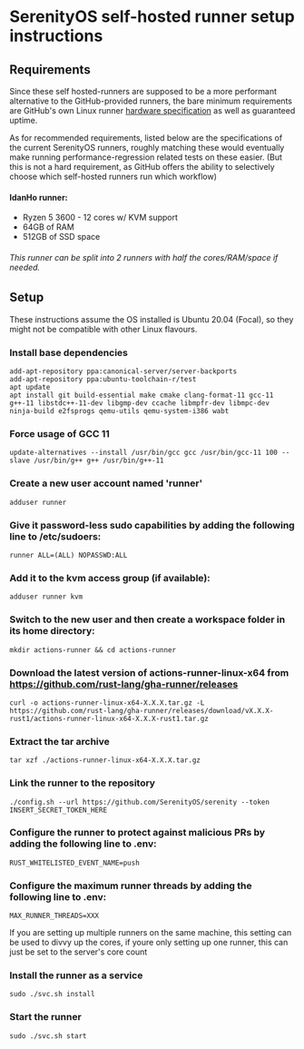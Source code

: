 # SerenityOS self-hosted runner setup instructions

## Requirements

Since these self hosted-runners are supposed to be a more performant alternative to the GitHub-provided runners, the bare minimum requirements are GitHub's  own Linux runner [hardware specification](https://docs.github.com/en/actions/using-github-hosted-runners/about-github-hosted-runners#supported-runners-and-hardware-resources) as well as guaranteed uptime.

As for recommended requirements, listed below are the specifications of the current SerenityOS runners, roughly matching these would eventually make running performance-regression related tests on these easier. (But this is not a hard requirement, as GitHub offers the ability to selectively choose which self-hosted runners run which workflow)

#### IdanHo runner:
 - Ryzen 5 3600 - 12 cores w/ KVM support
 - 64GB of RAM
 - 512GB of SSD space
###### This runner can be split into 2 runners with half the cores/RAM/space if needed. 

## Setup

These instructions assume the OS installed is Ubuntu 20.04 (Focal), so they might not be compatible with other Linux flavours.

### Install base dependencies
```shell
add-apt-repository ppa:canonical-server/server-backports
add-apt-repository ppa:ubuntu-toolchain-r/test
apt update
apt install git build-essential make cmake clang-format-11 gcc-11 g++-11 libstdc++-11-dev libgmp-dev ccache libmpfr-dev libmpc-dev ninja-build e2fsprogs qemu-utils qemu-system-i386 wabt
```
### Force usage of GCC 11
```shell
update-alternatives --install /usr/bin/gcc gcc /usr/bin/gcc-11 100 --slave /usr/bin/g++ g++ /usr/bin/g++-11
```
### Create a new user account named 'runner'
```shell
adduser runner
```
### Give it password-less sudo capabilities by adding the following line to /etc/sudoers:
```shell
runner ALL=(ALL) NOPASSWD:ALL
```
### Add it to the kvm access group (if available):
```shell
adduser runner kvm
```
### Switch to the new user and then create a workspace folder in its home directory:
```shell
mkdir actions-runner && cd actions-runner
```
### Download the latest version of actions-runner-linux-x64 from https://github.com/rust-lang/gha-runner/releases
```shell
curl -o actions-runner-linux-x64-X.X.X.tar.gz -L https://github.com/rust-lang/gha-runner/releases/download/vX.X.X-rust1/actions-runner-linux-x64-X.X.X-rust1.tar.gz
```
### Extract the tar archive
```shell
tar xzf ./actions-runner-linux-x64-X.X.X.tar.gz
```
### Link the runner to the repository
```shell
./config.sh --url https://github.com/SerenityOS/serenity --token INSERT_SECRET_TOKEN_HERE
```
### Configure the runner to protect against malicious PRs by adding the following line to .env:
```shell
RUST_WHITELISTED_EVENT_NAME=push
```
### Configure the maximum runner threads by adding the following line to .env:
```shell
MAX_RUNNER_THREADS=XXX
```
If you are setting up multiple runners on the same machine, this setting can be used to divvy up the cores, if youre only setting up one runner, this can just be set to the server's core count
### Install the runner as a service
```shell
sudo ./svc.sh install
```
### Start the runner
```shell
sudo ./svc.sh start
```
